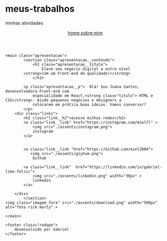 # meus-trabalhos
minhas atividades
<!DOCTYPE html>
<html lang="Pt-br">
<head>
    <meta charset="UTF-8">
    <meta http-equiv="X-UA-Compatible" content="IE=edge">
    <meta name="viewport" content="width=device-width, initial-scale=1.0">
    <title>Aula 1</title>
    <link rel="stylesheet" href="./styles/style.css">
   
</head>

<body>

  <header class="home">
    <nav class="home__menu">
        <a class="home__link" href="aula1.html" >home </a>
        <a class="home__link" href="aboult.html" >sobre mim</a>
    </nav>
  </header>

    <main class="apresentacao">   
            <section class="apresentacao__conteudo">
                <h1 class="apresentacao__titulo">
                    Eleve seu negócio digital a outro nível 
            <strong>com um Front-end de qualidade!</strong> 
                </h1>

            <p class="apresentacao__p">  Olá! Sou Joana Santos, desenvolvedora Front-end com 
                especialidade em React,<strong class="titulo"> HTML e CSS</strong>. Ajudo pequenos negócios e designers a
                colocarem em prática boas ideias. Vamos conversar?
            </p>
        <div class="links">
            <h2 class="link__h2">acesse minhas redes</h2>
            <a class="link__link" href="https://instagram.com/mielfl" >
                <img src="./assents/instagram.png">
                instagram
            </a>
            
            
            <a class="link__link "href="https://Github.com/miel2004"> 
               <img src="./assents/giyhum.png">
                Github

            <a class="link__link"  href="https://linkedin.com/in/gabriel-lima-felix/">
                <img src="./assents/linkedin.png" width="30px" >
                linkedin
            </a>

        </div>
            </section>
    <img class="imagem_fora" src="./assents/download.png" width="500px" alt="foto rick morty" >
     
    </main>

    <footer class="rodape">
        desenvolvido por Gabriel
    </footer>
</body>
</html>

